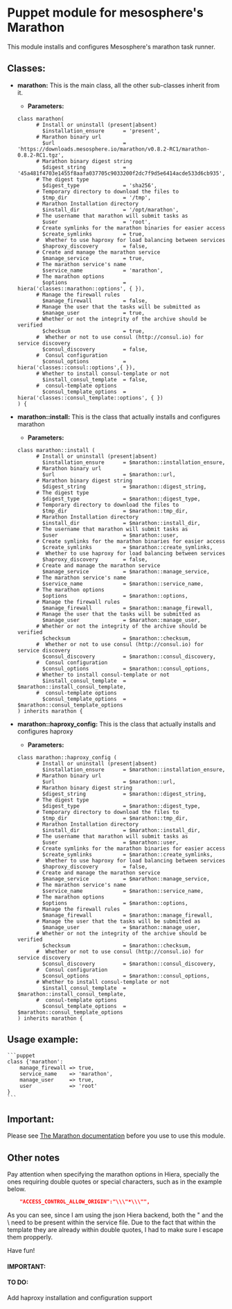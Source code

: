 # Puppet module for mesosphere's Marathon #

This module installs and configures Mesosphere's marathon task runner.


## Classes:

* __marathon:__ This is the main class, all the other sub-classes inherit from it.
    * __Parameters:__ 
    ```puppet
    class marathon(
          # Install or uninstall (present|absent)
            $installation_ensure      = 'present',
          # Marathon binary url
            $url                      = 'https://downloads.mesosphere.io/marathon/v0.8.2-RC1/marathon-0.8.2-RC1.tgz',
          # Marathon binary digest string
            $digest_string            = '45a481f4703e1455f8aafa037705c9033200f2dc7f9d5e6414acde533d6cb935',
          # The digest type
            $digest_type              = 'sha256',
          # Temporary directory to download the files to
            $tmp_dir                  = '/tmp',
          # Marathon Installation directory
            $install_dir              = '/opt/marathon',
          # The username that marathon will submit tasks as
            $user                     = 'root',
          # Create symlinks for the marathon binaries for easier access
            $create_symlinks          = true,
          #  Whether to use haproxy for load balancing between services
            $haproxy_discovery        = false,
          # Create and manage the marathon service
            $manage_service           = true,
          # The marathon service's name
            $service_name             = 'marathon',
          # The marathon options
            $options                  = hiera('classes::marathon::options', { }),
          # Manage the firewall rules
            $manage_firewall          = false,
          # Manage the user that the tasks will be submitted as
            $manage_user              = true,
          # Whether or not the integrity of the archive should be verified
            $checksum                 = true,
          #  Whether or not to use consul (http://consul.io) for service discovery
            $consul_discovery         = false,
          #  Consul configuration
            $consul_options           = hiera('classes::consul::options',{ }),
          # Whether to install consul-template or not
            $install_consul_template  = false,
          #  consul-template options
            $consul_template_options  = hiera('classes::consul_template::options', { })
    ) {
    ```
    
* __marathon::install:__ This is the class that actually installs and configures marathon
    * __Parameters:__
    ```puppet
    class marathon::install (
          # Install or uninstall (present|absent)
            $installation_ensure      = $marathon::installation_ensure,
          # Marathon binary url
            $url                      = $marathon::url,
          # Marathon binary digest string
            $digest_string            = $marathon::digest_string,
          # The digest type
            $digest_type              = $marathon::digest_type,
          # Temporary directory to download the files to
            $tmp_dir                  = $marathon::tmp_dir,
          # Marathon Installation directory
            $install_dir              = $marathon::install_dir,
          # The username that marathon will submit tasks as
            $user                     = $marathon::user,
          # Create symlinks for the marathon binaries for easier access
            $create_symlinks          = $marathon::create_symlinks,
          #  Whether to use haproxy for load balancing between services
            $haproxy_discovery        = false,
          # Create and manage the marathon service
            $manage_service           = $marathon::manage_service,
          # The marathon service's name
            $service_name             = $marathon::service_name,
          # The marathon options
            $options                  = $marathon::options,
          # Manage the firewall rules
            $manage_firewall          = $marathon::manage_firewall,
          # Manage the user that the tasks will be submitted as
            $manage_user              = $marathon::manage_user,
          # Whether or not the integrity of the archive should be verified
            $checksum                 = $marathon::checksum,
          #  Whether or not to use consul (http://consul.io) for service discovery
            $consul_discovery         = $marathon::consul_discovery,
          #  Consul configuration
            $consul_options           = $marathon::consul_options,
          # Whether to install consul-template or not
            $install_consul_template  = $marathon::install_consul_template,
          #  consul-template options
            $consul_template_options  = $marathon::consul_template_options
    ) inherits marathon {
    ```

* __marathon::haproxy_config:__ This is the class that actually installs and configures haproxy
    * __Parameters:__
    ```puppet
    class marathon::haproxy_config (
          # Install or uninstall (present|absent)
            $installation_ensure      = $marathon::installation_ensure,
          # Marathon binary url
            $url                      = $marathon::url,
          # Marathon binary digest string
            $digest_string            = $marathon::digest_string,
          # The digest type
            $digest_type              = $marathon::digest_type,
          # Temporary directory to download the files to
            $tmp_dir                  = $marathon::tmp_dir,
          # Marathon Installation directory
            $install_dir              = $marathon::install_dir,
          # The username that marathon will submit tasks as
            $user                     = $marathon::user,
          # Create symlinks for the marathon binaries for easier access
            $create_symlinks          = $marathon::create_symlinks,
          #  Whether to use haproxy for load balancing between services
            $haproxy_discovery        = false,
          # Create and manage the marathon service
            $manage_service           = $marathon::manage_service,
          # The marathon service's name
            $service_name             = $marathon::service_name,
          # The marathon options
            $options                  = $marathon::options,
          # Manage the firewall rules
            $manage_firewall          = $marathon::manage_firewall,
          # Manage the user that the tasks will be submitted as
            $manage_user              = $marathon::manage_user,
          # Whether or not the integrity of the archive should be verified
            $checksum                 = $marathon::checksum,
          #  Whether or not to use consul (http://consul.io) for service discovery
            $consul_discovery         = $marathon::consul_discovery,
          #  Consul configuration
            $consul_options           = $marathon::consul_options,
          # Whether to install consul-template or not
            $install_consul_template  = $marathon::install_consul_template,
          #  consul-template options
            $consul_template_options  = $marathon::consul_template_options
    ) inherits marathon {
    ```
    
## Usage example:
    ```puppet
    class {'marathon':
        manage_firewall => true,
        service_name    => 'marathon',
        manage_user     => true,
        user            => 'root'
    }
    ```
## Important:
Please see [The Marathon documentation](https://mesosphere.github.io/marathon/docs/command-line-flags.html) before you use to use this module.
    
## Other notes

Pay attention when specifying the marathon options in Hiera, specially the ones requiring double quotes or special characters,
such as in the example below.
```json
    "ACCESS_CONTROL_ALLOW_ORIGIN":"\\\"*\\\"",
```

As you can see, since I am using the json Hiera backend, both the " and the \ need to be present within the service file.
Due to the fact that within the template they are already within double quotes, I had to make sure I escape them propperly.

Have fun!

#### __IMPORTANT:__

#### __TO DO:__

Add haproxy installation and configuration support
